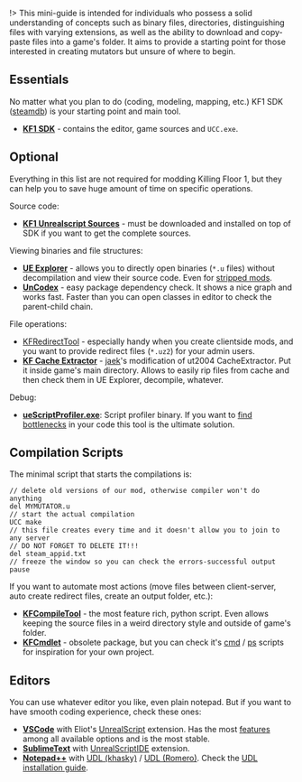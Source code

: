 !> This mini-guide is intended for individuals who possess a solid understanding of concepts such as binary files, directories, distinguishing files with varying extensions, as well as the ability to download and copy-paste files into a game's folder. It aims to provide a starting point for those interested in creating mutators but unsure of where to begin.

## Essentials

No matter what you plan to do (coding, modeling, mapping, etc.) KF1 SDK ([steamdb](https://steamdb.info/app/1260/)) is your starting point and main tool.

- [**KF1 SDK**](steam://run/1260/) - contains the editor, game sources and `UCC.exe`.

## Optional

Everything in this list are not required for modding Killing Floor 1, but they can help you to save huge amount of time on specific operations.

Source code:

- [**KF1 Unrealscript Sources**](https://github.com/InsultingPros/KillingFloor) - must be downloaded and installed on top of SDK if you want to get the complete sources.

Viewing binaries and file structures:

- [**UE Explorer**](https://eliotvu.com/portfolio/view/21/ue-explorer) - allows you to directly open binaries (`*.u` files) without decompilation and view their source code. Even for [stripped mods](../UnrealScript/Decompilation.md).
- [**UnCodex**](https://sourceforge.net/projects/uncodex/) - easy package dependency check. It shows a nice graph and works fast. Faster than you can open classes in editor to check the parent-child chain.

File operations:

- [KFRedirectTool](https://github.com/InsultingPros/KFRedirectTool) - especially handy when you create clientside mods, and you want to provide redirect files (`*.uz2`) for your admin users.
- [**KF Cache Extractor**](https://github.com/InsultingPros/LazyKFWiki/releases/download/1.0.0/KFCacheExtractor.exe) - [jaek](https://forums.tripwireinteractive.com/index.php?members/jaek.14402/)'s modification of ut2004 CacheExtractor. Put it inside game's main directory. Allows to easily rip files from cache and then check them in UE Explorer, decompile, whatever.

Debug:

- [**ueScriptProfiler.exe**](https://github.com/InsultingPros/LazyKFWiki/releases/download/1.0.0/ueScriptProfiler.exe): Script profiler binary. If you want to [find bottlenecks](../UnrealScript/Profiling.md) in your code this tool is the ultimate solution.

## Compilation Scripts

The minimal script that starts the compilations is:

```clike
// delete old versions of our mod, otherwise compiler won't do anything
del MYMUTATOR.u
// start the actual compilation
UCC make
// this file creates every time and it doesn't allow you to join to any server
// DO NOT FORGET TO DELETE IT!!!
del steam_appid.txt
// freeze the window so you can check the errors-successful output
pause
```

If you want to automate most actions (move files between client-server, auto create redirect files, create an output folder, etc.):

- [**KFCompileTool**](https://github.com/InsultingPros/KFCompileTool) - the most feature rich, python script. Even allows keeping the source files in a weird directory style and outside of game's folder.
- [**KFCmdlet**](https://github.com/InsultingPros/KFCmdlet) - obsolete package, but you can check it's [cmd](https://github.com/InsultingPros/KFCmdlet/tree/main/Batch_CMD) / [ps](https://github.com/InsultingPros/KFCmdlet/tree/main/Batch_PowerShell) scripts for inspiration for your own project.

## Editors

You can use whatever editor you like, even plain notepad. But if you want to have smooth coding experience, check these ones:

- [**VSCode**](https://code.visualstudio.com/) with Eliot's [UnrealScript](https://marketplace.visualstudio.com/items?itemName=EliotVU.uc) extension. Has the most [features](https://github.com/EliotVU/UnrealScript-Language-Service#features) among all available options and is the most stable.
- [**SublimeText**](https://www.sublimetext.com/) with [UnrealScriptIDE](https://packagecontrol.io/packages/UnrealScriptIDE) extension.
- [**Notepad++**](https://notepad-plus-plus.org/) with [UDL (khasky)](https://web.archive.org/web/20221005032637/https://gist.github.com/khasky/9bcbf0cfc7594a38e5206ae0b702c061) / [UDL (Romero)](https://romerounrealscript.blogspot.com/2011/10/setting-up-notepad-for-unrealscript.html). Check the [UDL installation guide](https://npp-user-manual.org/docs/user-defined-language-system/).
